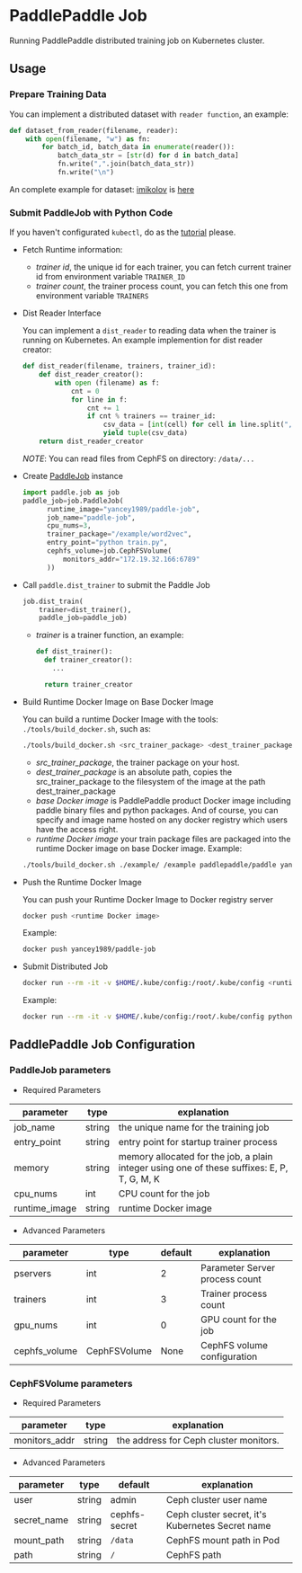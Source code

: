 # PaddlePaddle Job
Running PaddlePaddle distributed training job on Kubernetes cluster.

## Usage
### Prepare Training Data
  You can implement a distributed dataset with `reader function`, an example:
  ```python
  def dataset_from_reader(filename, reader):
      with open(filename, "w") as fn:
          for batch_id, batch_data in enumerate(reader()):
              batch_data_str = [str(d) for d in batch_data]
              fn.write(",".join(batch_data_str))
              fn.write("\n")
  ```
  An complete example for dataset: [imikolov](https://github.com/PaddlePaddle/Paddle/blob/develop/python/paddle/v2/dataset/imikolov.py) is [here](./example/word2vec/prepare.py)

### Submit PaddleJob with Python Code
  If you haven't configurated `kubectl`, do as the [tutorial](https://github.com/k8sp/tutorials/blob/develop/configure_kubectl.md) please.
- Fetch Runtime information:
  - *trainer id*, the unique id for each trainer, you can fetch current trainer id from environment variable `TRAINER_ID`
  - *trainer count*, the trainer process count, you can fetch this one from environment variable `TRAINERS`
- Dist Reader Interface

  You can implement a `dist_reader` to reading data when the trainer is running on Kubernetes.
  An example implemention for dist reader creator:
  ```python
  def dist_reader(filename, trainers, trainer_id):
      def dist_reader_creator():
          with open (filename) as f:
              cnt = 0
              for line in f:
                  cnt += 1
                  if cnt % trainers == trainer_id:
                      csv_data = [int(cell) for cell in line.split(",")]
                      yield tuple(csv_data)
      return dist_reader_creator
  ```
  *NOTE*: You can read files from CephFS on directory: `/data/...`
- Create [PaddleJob](#paddlejob-parameters) instance
  ```python
  import paddle.job as job
  paddle_job=job.PaddleJob(
        runtime_image="yancey1989/paddle-job",
        job_name="paddle-job",
        cpu_nums=3,
        trainer_package="/example/word2vec",
        entry_point="python train.py",
        cephfs_volume=job.CephFSVolume(
            monitors_addr="172.19.32.166:6789"
        ))
  ```
- Call `paddle.dist_trainer` to submit the Paddle Job
  ```python
  job.dist_train(
      trainer=dist_trainer(),
      paddle_job=paddle_job)
  ```
  - *trainer* is a trainer function, an example:
    ```python
    def dist_trainer():
      def trainer_creator():
        ...

      return trainer_creator
    ```

- Build Runtime Docker Image on Base Docker Image

  You can build a runtime Docker Image with the tools: `./tools/build_docker.sh`, such as:
  ```bash
  ./tools/build_docker.sh <src_trainer_package> <dest_trainer_package> <base Docker image> <runtime Docker image>
  ```
  - *src_trainer_package*, the trainer package on your host.
  - *dest_trainer_package* is an absolute path, copies the src_trainer_package to the filesystem of the image at the path dest_trainer_package
  - *base Docker image* is PaddlePaddle product Docker image including paddle binary files and python packages. And of course, you can specify and image name hosted on any docker registry which users have the access right.
  - *runtime Docker image* your train package files are packaged into the runtime Docker image on base Docker image.
  Example:
  ```bash
  ./tools/build_docker.sh ./example/ /example paddlepaddle/paddle yancey1989/paddle-job
  ```
- Push the Runtime Docker Image

  You can push your Runtime Docker Image to Docker registry server
  ```bash
  docker push <runtime Docker image>
  ```
  Example:
  ```bash
  docker push yancey1989/paddle-job
  ```
- Submit Distributed Job

  ```bash
  docker run --rm -it -v $HOME/.kube/config:/root/.kube/config <runtime image name> <entry point>
  ```
  Example:
  ```bash
  docker run --rm -it -v $HOME/.kube/config:/root/.kube/config python /example/train.py
  ```

## PaddlePaddle Job Configuration

### PaddleJob parameters
- Required Parameters

parameter | type | explanation
--- | --- | ---
job_name | string | the unique name for the training job
entry_point | string |entry point for startup trainer process
memory | string | memory allocated for the job, a plain integer using one of these suffixes: E, P, T, G, M, K
cpu_nums | int | CPU count for the job
runtime_image | string | runtime Docker image

- Advanced Parameters

parameter | type | default | explanation
  --- | --- | --- | ---
pservers | int | 2 | Parameter Server process count
trainers | int | 3 | Trainer process count
gpu_nums | int | 0 | GPU count for the job
cephfs_volume| CephFSVolume | None | CephFS volume configuration


### CephFSVolume parameters
- Required Parameters

parameter | type | explanation
--- | --- | ---
monitors_addr | string | the address for Ceph cluster monitors.

- Advanced Parameters

parameter | type | default | explanation
--- | --- | --- | ---
user | string | admin |Ceph cluster user name
secret_name | string | cephfs-secret|Ceph cluster secret, it's Kubernetes Secret name
mount_path | string  | `/data` |CephFS mount path in Pod
path | string | `/` |CephFS path
